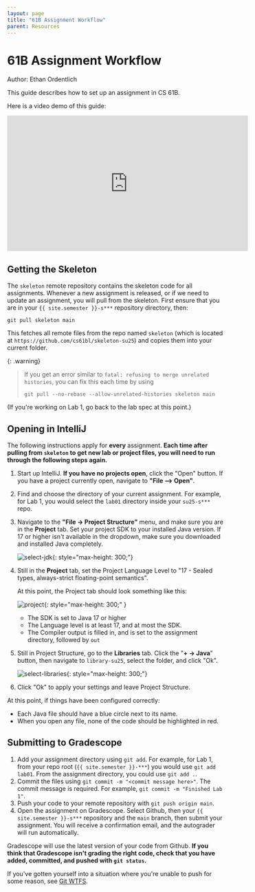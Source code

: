 ```yaml
---
layout: page
title: "61B Assignment Workflow"
parent: Resources
---
```


# 61B Assignment Workflow

Author: Ethan Ordentlich

This guide describes how to set up an assignment in CS 61B.

Here is a video demo of this guide:

<iframe width="560" height="315" src="https://www.youtube.com/embed/tABtNcN5y0A?si=h46RTr6yVPbLnB59" title="YouTube video player" frameborder="0" allow="accelerometer; autoplay; clipboard-write; encrypted-media; gyroscope; picture-in-picture; web-share" referrerpolicy="strict-origin-when-cross-origin" allowfullscreen></iframe>


## Getting the Skeleton

The `skeleton` remote repository contains the skeleton code for all assignments. Whenever a new assignment is released, or if we need to update an assignment, you will pull from the skeleton. First ensure that you are in your `{{ site.semester }}-s***` repository directory, then:

```shell
git pull skeleton main
```

This fetches all remote files from the repo named `skeleton` (which is located at `https://github.com/cs61bl/skeleton-su25`) and copies them into your current folder.

{: .warning}
> If you get an error similar to `fatal: refusing to merge unrelated histories`,
> you can fix this each time by using
> 
> ```shell
> git pull --no-rebase --allow-unrelated-histories skeleton main
> ```

(If you're working on Lab 1, go back to the lab spec at this point.)


## Opening in IntelliJ

The following instructions apply for **every** assignment. **Each time after pulling from `skeleton` to get new lab or project files, you will need to run through the following steps again.**

1. Start up IntelliJ. **If you have no projects open**, click the "Open" button. If you have a project currently open, navigate to **"File --> Open"**.

2. Find and choose the directory of your current assignment. For example, for Lab 1, you would select the `lab01` directory inside your `su25-s***` repo.

3. Navigate to the **"File -> Project Structure"** menu, and make sure you are in the **Project** tab. Set your project SDK to your installed Java version. If 17 or higher isn't available in the dropdown, make sure you downloaded and installed Java completely.

   ![select-jdk](../assignment-workflow-img/select_jdk.png){: style="max-height: 300;"}

4. Still in the **Project** tab, set the Project Language Level to "17 - Sealed types, always-strict floating-point semantics".

   At this point, the Project tab should look something like this:

   ![project](../assignment-workflow-img/project_structure_settings.png){: style="max-height: 300;" }

   - The SDK is set to Java 17 or higher
   - The Language level is at least 17, and at most the SDK.
   - The Compiler output is filled in, and is set to the assignment directory, followed by `out`

5. Still in Project Structure, go to the **Libraries** tab. Click the "**+ -> Java**" button, then navigate to `library-su25`, select the folder, and click "Ok".

   ![select-libraries](../assignment-workflow-img/lab01-librarysu25.png){: style="max-height: 300;"}

6. Click "Ok" to apply your settings and leave Project Structure.

At this point, if things have been configured correctly:

- Each Java file should have a blue circle next to its name.
- When you open any file, none of the code should be highlighted in red.


## Submitting to Gradescope

1.  Add your assignment directory using `git add`. For example, for Lab 1, from your repo root (`{{ site.semester }}-***`) you would use `git add lab01`. From the assignment directory, you could use `git add .`.
2.  Commit the files using `git commit -m "<commit message here>"`. The commit message is required. For example, `git commit -m "Finished Lab 1"`.
3.  Push your code to your remote repository with `git push origin main`.
1.  Open the assignment on Gradescope. Select Github, then your `{{ site.semester }}-s***` repository and the `main` branch, then submit your assignment. You will receive a confirmation email, and the autograder will run automatically.

Gradescope will use the latest version of your code from Github. **If you think that Gradescope isn't grading the right code, check that you have added, committed, and pushed with `git status`.**

If you've gotten yourself into a situation where you're unable to push for some reason, see [Git WTFS](../../troubleshooting/git-wtfs).